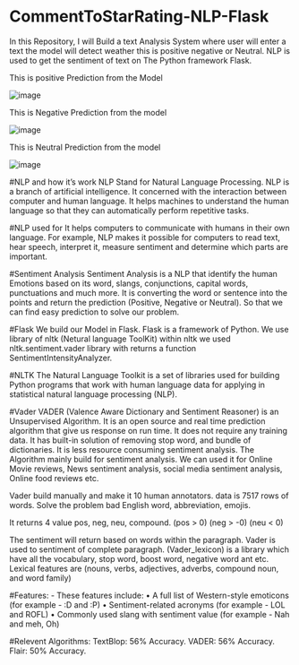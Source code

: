 # CommentToStarRating-NLP-Flask
In this Repository, I will Build a text Analysis System where user will enter a text the model will detect weather this is positive negative or Neutral. NLP is used to get the sentiment of text on The Python framework Flask.

This is positive Prediction from the Model

![image](https://user-images.githubusercontent.com/57446794/183933581-6a7aac6f-932b-4eee-8fb6-80dc2706650c.png)

This is Negative Prediction from the model

![image](https://user-images.githubusercontent.com/57446794/183933999-e8eef7d9-6296-47e3-b914-ea0a182dcdeb.png)

This is Neutral Prediction from the model

![image](https://user-images.githubusercontent.com/57446794/183937438-fdc7a999-59db-4403-b936-708dbd0d2988.png)


#NLP and how it’s work
NLP Stand for Natural Language Processing. NLP is a branch of artificial intelligence. It concerned with the interaction between computer and human language. It helps machines to understand the human language so that they can automatically perform repetitive tasks. 

#NLP used for
It helps computers to communicate with humans in their own language. For example, NLP makes it possible for computers to read text, hear speech, interpret it, measure sentiment and determine which parts are important. 

#Sentiment Analysis 
Sentiment Analysis is a NLP that identify the human Emotions based on its word, slangs, conjunctions, capital words, punctuations and much more. It is converting the word or sentence into the points and return the prediction (Positive, Negative or Neutral). So that we can find easy prediction to solve our problem.

#Flask
We build our Model in Flask. Flask is a framework of Python. We use library of nltk (Netural language ToolKit) within nltk we used nltk.sentiment.vader library with returns a function SentimentIntensityAnalyzer.

#NLTK
The Natural Language Toolkit is a set of libraries used for building Python programs that work with human language data for applying in statistical natural language processing (NLP).

#Vader
VADER (Valence Aware Dictionary and Sentiment Reasoner) is an Unsupervised Algorithm. It is an open source and real time prediction algorithm that give us response on run time. It does not require any training data. It has built-in solution of removing stop word, and bundle of dictionaries. It is less resource consuming sentiment analysis. The Algorithm mainly build for sentiment analysis. We can used it for Online Movie reviews, News sentiment analysis, social media sentiment analysis, Online food reviews etc.

Vader build manually and make it 10 human annotators.
data is 7517 rows of words.
Solve the problem bad English word, abbreviation, emojis.

It returns 4 value pos, neg, neu, compound.
(pos > 0) (neg > -0) (neu < 0)

The sentiment will return based on words within the paragraph. Vader is used to sentiment of complete paragraph. (Vader_lexicon) is a library which have all the vocabulary, stop word, boost word, negative word ant etc. Lexical features are (nouns, verbs, adjectives, adverbs, compound noun, and word family)

#Features: -
These features include:
•	A full list of Western-style emoticons (for example - :D and :P)
•	Sentiment-related acronyms (for example - LOL and ROFL)
•	Commonly used slang with sentiment value (for example - Nah and meh, Oh)

#Relevent Algorithms:
TextBlop: 56% Accuracy.
VADER: 56% Accuracy.
Flair: 50% Accuracy.
